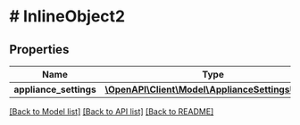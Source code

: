 # # InlineObject2

## Properties

Name | Type | Description | Notes
------------ | ------------- | ------------- | -------------
**appliance_settings** | [**\OpenAPI\Client\Model\ApplianceSettingsUpdate**](ApplianceSettingsUpdate.md) |  | [optional]

[[Back to Model list]](../../README.md#models) [[Back to API list]](../../README.md#endpoints) [[Back to README]](../../README.md)
